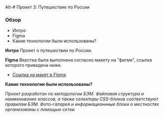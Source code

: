 Alt-# Проект 3: Путешествие по России

### Обзор
* Интро
* Figma
* Какие технологии были использованы?

**Интро**
Проект о путешествии по России.


**Figma**
Верстка была выполнена согласно макету на "фигме", ссылка которого приведена ниже.
* [Ссылка на макет в Figma](https://www.figma.com/file/OyRWEjU6wBwRe1hapzQoLx/Sprint-3%3A-Russia-%2F-desktop-%2B-mobile?node-id=28503%3A0)

**Какие технологии были использованы?**

*Проект разработан по методологии БЭМ. Файловая структура и наименование классов, а также селекторы CSS-блоков соответствуют правилам БЭМ.*
*Фото-галарея и информационнные блоки о местностях организованы с помощью сетки.* 
